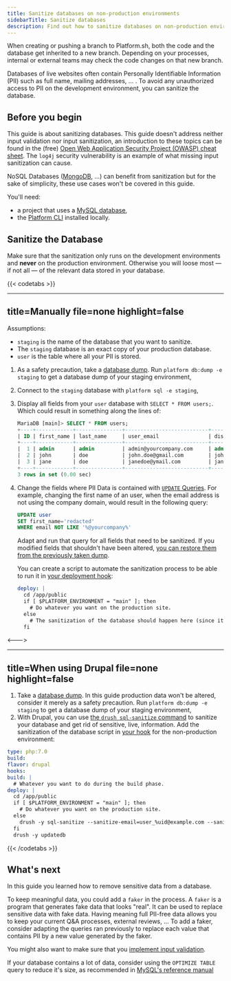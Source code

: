 ```yaml
---
title: Sanitize databases on non-production environments
sidebarTitle: Sanitize databases
description: Find out how to sanitize databases on non-production environments.
---
```


When creating or pushing a branch to Platform.sh, both the code and the database get inherited to a new branch.
Depending on your processes, internal or external teams may check the code changes on that new branch.

Databases of live websites often contain Personally Identifiable Information (PII) such as full name, mailing addresses, ... .
To avoid any unauthorized access to PII on the development environment, you can sanitize the database.

## Before you begin

This guide is about sanitizing databases.
This guide doesn't address neither input validation nor input sanitization, an introduction to these topics can be found in the (free) [Open Web Application Security Project (OWASP) cheat sheet](https://cheatsheetseries.owasp.org/cheatsheets/Input_Validation_Cheat_Sheet.html#goals-of-input-validation).
The `log4j` security vulnerability is an example of what missing input sanitization can cause.

NoSQL Databases ([MongoDB](../configuration/services/mongodb/_index.md), ...) can benefit from sanitization but for the sake of simplicity, 
these use cases won't be covered in this guide.

You'll need:

- a project that uses a [MySQL database](../configuration/services/mysql/_index.md),
- the [Platform CLI](/development/cli/_index.md#cli-command-line-interface) installed locally.

## Sanitize the Database

Make sure that the sanitization only runs on the development environments and **never** on the production environment.
Otherwise you will loose most — if not all — of the relevant data stored in your database.

{{< codetabs >}}

---
title=Manually
file=none
highlight=false
---

Assumptions:

- `staging` is the name of the database that you want to sanitize.
- The `staging` database is an exact copy of your production database.
- `user` is the table where all your PII is stored.

1. As a safety precaution, take a [database dump](../configuration/services/mysql.md#exporting-data). Run `platform db:dump -e staging` to get a database dump of your staging environment,
1. Connect to the `staging` database with `platform sql -e staging`,
1. Display all fields from your `user` database with `SELECT * FROM users;`.
   Which could result in something along the lines of:

   ```sql
   MariaDB [main]> SELECT * FROM users;
   +----+------------+---------------+---------------------------+---------------+
   | ID | first_name | last_name     | user_email                | display_name  |
   +----+------------+---------------+---------------------------+---------------+
   |  1 | admin      | admin         | admin@yourcompany.com     | admin         |
   |  2 | john       | doe           | john.doe@gmail.com        | john          |
   |  3 | jane       | doe           | janedoe@ymail.com         | jane          |
   +----+------------+---------------+---------------------------+---------------+
   3 rows in set (0.00 sec)
   ```

1. Change the fields where PII Data is contained with [`UPDATE` Queries](https://dev.mysql.com/doc/refman/8.0/en/update.html).
   For example, changing the first name of an user, when the email address is not using the company domain, would result in the following query:

   ```sql
   UPDATE user
   SET first_name='redacted'
   WHERE email NOT LIKE '%@yourcompany%'
   ```

   Adapt and run that query for all fields that need to be sanitized.
   If you modified fields that shouldn't have been altered, [you can restore them from the previously taken dump](../administration/backup-and-restore.md#restore).

   You can create a script to automate the sanitization process to be able to run it in [your deployment hook](../user_guide/reference/platform-app-yaml.html#hooks):

    ```yaml
    deploy: |
      cd /app/public
      if [ $PLATFORM_ENVIRONMENT = "main" ]; then
        # Do whatever you want on the production site.
      else
        # The sanitization of the database should happen here (since it's non-production)
      fi
    ```

<--->

---
title=When using Drupal
file=none
highlight=false
---

1. Take a [database dump](../configuration/services/mysql/_index.md#exporting-data). In this guide production data won't be altered, consider it merely as a safety precaution. Run `platform db:dump -e staging` to get a database dump of your staging environment,
1. With Drupal, you can use [the `drush sql-sanitize` command](https://www.drupal.org/project/database_sanitize) to sanitize your database and get rid of sensitive, live, information.
Add the sanitization of the database script in [your hook](../user_guide/reference/platform-app-yaml.html#hooks) for the non-production environment:

  ```yaml
  type: php:7.0
  build:
  flavor: drupal
  hooks:
  build: |
    # Whatever you want to do during the build phase.
  deploy: |
    cd /app/public
    if [ $PLATFORM_ENVIRONMENT = "main" ]; then
      # Do whatever you want on the production site.
    else
      drush -y sql-sanitize --sanitize-email=user_%uid@example.com --sanitize-password=custompassword
    fi
    drush -y updatedb
  ```

{{< /codetabs >}}

## What's next

In this guide you learned how to remove sensitive data from a database.

To keep meaningful data, you could add a `faker` in the process.
A `faker` is a program that generates fake data that looks "real".
It can be used to replace sensitive data with fake data.
Having meaning full PII-free data allows you to keep your current Q&A processes, external reviews, ...
To add a faker, consider adapting the queries ran previously to replace each value that contains PII by a new value generated by the faker.

You might also want to make sure that you [implement input validation](https://cheatsheetseries.owasp.org/cheatsheets/Input_Validation_Cheat_Sheet.html#goals-of-input-validation).

If your database contains a lot of data, consider using the `OPTIMIZE TABLE` query to reduce it's size,
as recommended in [MySQL's reference manual](https://dev.mysql.com/doc/refman/8.0/en/optimize-table.html)
